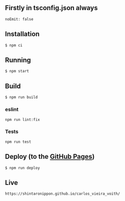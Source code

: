## Firstly in tsconfig.json always

```
noEmit: false
```


## Installation

```
$ npm ci
```

## Running

```
$ npm start
```

## Build

```
$ npm run build
```

### eslint

```
npm run lint:fix
```

### Tests

```
npm run test
```

## Deploy (to the [GitHub Pages](https://pages.github.com/))

```
$ npm run deploy
```

## Live

```
https://shintaronippon.github.io/carlos_vieira_voith/
```
